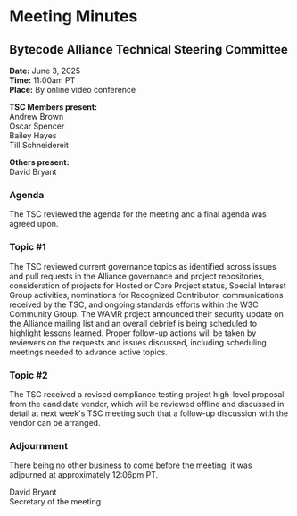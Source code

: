 # Meeting Minutes
## Bytecode Alliance Technical Steering Committee
**Date:** June 3, 2025  
**Time:** 11:00am PT  
**Place:** By online video conference  

**TSC Members present:**  
Andrew Brown  
Oscar Spencer  
Bailey Hayes  
Till Schneidereit  

**Others present:**  
David Bryant  

### Agenda
The TSC reviewed the agenda for the meeting and a final agenda was agreed upon.

### Topic #1
The TSC reviewed current governance topics as identified across issues and pull requests in the Alliance governance and project repositories, consideration of projects for Hosted or Core Project status, Special Interest Group activities, nominations for Recognized Contributor, communications received by the TSC, and ongoing standards efforts within the W3C Community Group. The WAMR project announced their security update on the Alliance mailing list and an overall debrief is being scheduled to highlight lessons learned. Proper follow-up actions will be taken by reviewers on the requests and issues discussed, including scheduling meetings needed to advance active topics.

### Topic #2
The TSC received a revised compliance testing project high-level proposal from the candidate vendor, which will be reviewed offline and discussed in detail at next week's TSC meeting such that a follow-up discussion with the vendor can be arranged.

### Adjournment
There being no other business to come before the meeting, it was adjourned at approximately 12:06pm PT.

David Bryant  
Secretary of the meeting